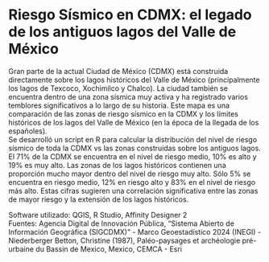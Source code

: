 # Riesgo Sísmico en CDMX: el legado de los antiguos lagos del Valle de México
Gran parte de la actual Ciudad de México (CDMX) está construida directamente sobre los lagos históricos del Valle de México (principalmente los lagos de Texcoco, Xochimilco y Chalco). La ciudad también se encuentra dentro de una zona sísmica muy activa y ha registrado varios temblores significativos a lo largo de su historia. Este mapa es una comparación de las zonas de riesgo sísmico en la CDMX y los límites históricos de los lagos del Valle de México (en la época de la llegada de los españoles).  
Se desarrolló un script en R para calcular la distribución del nivel de riesgo sísmico de toda la CDMX vs las zonas construidas sobre los antiguos lagos. El 71% de la CDMX se encuentra en el nivel de riesgo medio, 10% es alto y 19% es muy alto. Las zonas de los lagos históricos contienen una proporción mucho mayor dentro del nivel de riesgo muy alto. Sólo 5% se encuentra en riesgo medio, 12% en riesgo alto y 83% en el nivel de riesgo más alto. Estas cifras sugieren una correlación significativa entre las zonas de mayor riesgo y la extensión de los lagos históricos.<p>
Software utilizado: QGIS, R Studio, Affinity Designer 2  
Fuentes: Agencia Digital de Innovación Pública, “Sistema Abierto de Información Geográfica (SIGCDMX)" -  Marco Geoestadístico 2024 (INEGI) - Niederberger Betton, Christine (1987), Paléo-paysages et archéologie pré-urbaine du Bassin de Mexico, Mexico, CEMCA - Esri